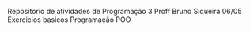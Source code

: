 Repositorio de atividades de Programação 3 Proff Bruno Siqueira 
06/05 Exercicios basicos Programação POO
